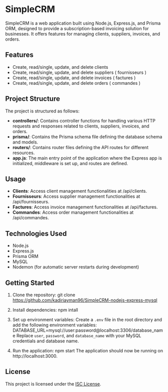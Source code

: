 # SimpleCRM

SimpleCRM is a web application built using Node.js, Express.js, and Prisma ORM, designed to provide a subscription-based invoicing solution for businesses. It offers features for managing clients, suppliers, invoices, and orders.

## Features

- Create, read/single, update, and delete clients
- Create, read/single, update, and delete suppliers ( fournisseurs )
- Create, read/single, update, and delete invoices ( factures )
- Create, read/single, update, and delete orders ( commandes )

## Project Structure

The project is structured as follows:

- **controllers/**: Contains controller functions for handling various HTTP requests and responses related to clients, suppliers, invoices, and orders.
- **prisma/**: Contains the Prisma schema file defining the database schema and models.
- **routers/**: Contains router files defining the API routes for different resources.
- **app.js**: The main entry point of the application where the Express app is initialized, middleware is set up, and routes are defined.

## Usage

- **Clients**: Access client management functionalities at /api/clients.
- **Fournisseurs**: Access supplier management functionalities at /api/fournisseurs.
- **Factures**: Access invoice management functionalities at /api/factures.
- **Commandes**: Access order management functionalities at /api/commandes.

## Technologies Used

- Node.js
- Express.js
- Prisma ORM
- MySQL
- Nodemon (for automatic server restarts during development)

## Getting Started

1. Clone the repository:
git clone https://github.com/kadiriayman96/SimpleCRM-nodejs-express-mysql

2. Install dependencies:
npm intall

3. Set up environment variables:
Create a `.env` file in the root directory and add the following environment variables:
DATABASE_URL=mysql://user:password@localhost:3306/database_name
Replace `user`, `password`, and `database_name` with your MySQL credentials and database name.

4. Run the application:
npm start
The application should now be running on http://localhost:3000.

## License

This project is licensed under the [ISC License](LICENSE).








